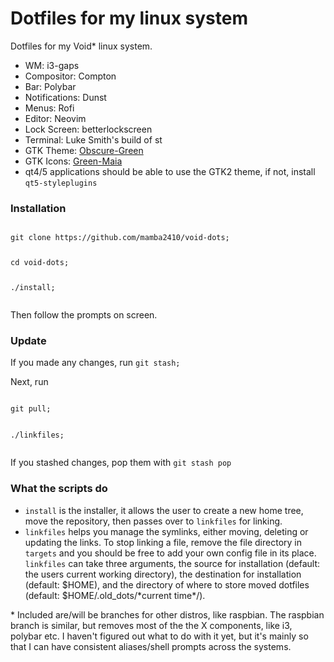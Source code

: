 <h1>Dotfiles for my linux system</h1>

Dotfiles for my Void\* linux system.

<ul>
<li>WM: i3-gaps</li>
<li>Compositor: Compton</li>
<li>Bar: Polybar</li>
<li>Notifications: Dunst</li>
<li>Menus: Rofi</li>
<li>Editor: Neovim</li>
<li>Lock Screen: betterlockscreen</li>
<li>Terminal: Luke Smith's build of st</li>
<li>GTK Theme: <a href="https://www.gnome-look.org/p/1254680/">Obscure-Green</a></li>
<li>GTK Icons: <a href="https://www.opendesktop.org/p/1218961/">Green-Maia</a></li>
<li>qt4/5 applications should be able to use the GTK2 theme, if not, install <code>qt5-styleplugins</code></li>
</ul>

<h3>Installation</h3>
<code>
git clone https://github.com/mamba2410/void-dots; <p>
cd void-dots; <p>
./install; <p>
</code>
Then follow the prompts on screen.

<h3>Update</h3>
If you made any changes, run <code>git stash; </code><p>
Next, run<p>
<code>
git pull; <p>
./linkfiles; <p>
</code>
If you stashed changes, pop them with <code>git stash pop</code>

<h3>What the scripts do</h3>
<ul>
<li><code>install</code> is the installer, it allows the user to create a new home tree, move the repository, then passes over to <code>linkfiles</code> for linking.
<li><code>linkfiles</code> helps you manage the symlinks, either moving, deleting or updating the links. To stop linking a file, remove the file directory in <code>targets</code> and you should be free to add your own config file in its place.<br>
<code>linkfiles</code> can take three arguments, the source for installation (default: the users current working directory), the destination for installation (default: $HOME), and the directory of where to store moved dotfiles (default: $HOME/.old_dots/*current time*/).
</ul>

\* Included are/will be branches for other distros, like raspbian.
The raspbian branch is similar, but removes most of the the X components, like i3, polybar etc.
I haven't figured out what to do with it yet, but it's mainly so that I can have consistent aliases/shell prompts across the systems.
